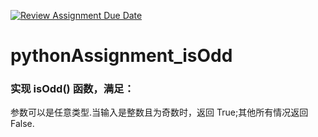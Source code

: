[![Review Assignment Due Date](https://classroom.github.com/assets/deadline-readme-button-22041afd0340ce965d47ae6ef1cefeee28c7c493a6346c4f15d667ab976d596c.svg)](https://classroom.github.com/a/B4M7ziBw)
# pythonAssignment_isOdd
### 实现 isOdd() 函数，满足：
参数可以是任意类型.当输入是整数且为奇数时，返回 True;其他所有情况返回 False.
